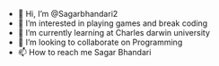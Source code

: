 - 👋 Hi, I’m @Sagarbhandari2
- 👀 I’m interested in playing games and break coding
- 🌱 I’m currently learning at Charles darwin university
- 💞️ I’m looking to collaborate on Programming
- 📫 How to reach me Sagar Bhandari

<!---
Sagarbhandari2/Sagarbhandari2 is a ✨ special ✨ repository because its `README.md` (this file) appears on your GitHub profile.
You can click the Preview link to take a look at your changes.
--->

